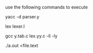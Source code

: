 use the following commands to execute

yacc -d parser.y

lex lexer.l

gcc y.tab.c lex.yy.c -ll -ly

./a.out <file.text
